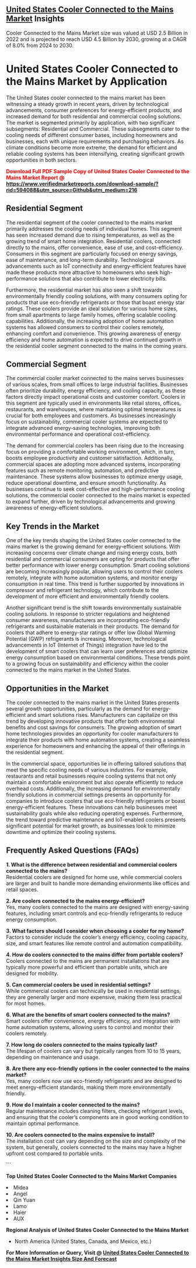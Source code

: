 <h2><a href="https://www.verifiedmarketreports.com/download-sample/?rid=594088&amp;utm_source=Github&amp;utm_medium=216" target="_blank">United States Cooler Connected to the Mains Market</a> Insights</h2><p>Cooler Connected to the Mains Market size was valued at USD 2.5 Billion in 2022 and is projected to reach USD 4.5 Billion by 2030, growing at a CAGR of 8.0% from 2024 to 2030.</p><p><h1>United States Cooler Connected to the Mains Market by Application</h1><p>The United States cooler connected to the mains market has been witnessing a steady growth in recent years, driven by technological advancements, consumer preferences for energy-efficient products, and increased demand for both residential and commercial cooling solutions. The market is segmented primarily by application, with two significant subsegments: Residential and Commercial. These subsegments cater to the cooling needs of different consumer bases, including homeowners and businesses, each with unique requirements and purchasing behaviors. As climate conditions become more extreme, the demand for efficient and reliable cooling systems has been intensifying, creating significant growth opportunities in both sectors. <strong><p><span class=""><span style="color: #ff0000;"><strong>Download Full PDF Sample Copy of United States Cooler Connected to the Mains Market Report</strong> @ </span><a href="https://www.verifiedmarketreports.com/download-sample/?rid=594088&amp;utm_source=Github&amp;utm_medium=216" target="_blank">https://www.verifiedmarketreports.com/download-sample/?rid=594088&amp;utm_source=Github&amp;utm_medium=216</a></span></p></strong></p><h2>Residential Segment</h2><p>The residential segment of the cooler connected to the mains market primarily addresses the cooling needs of individual homes. This segment has seen increased demand due to rising temperatures, as well as the growing trend of smart home integration. Residential coolers, connected directly to the mains, offer convenience, ease of use, and cost-efficiency. Consumers in this segment are particularly focused on energy savings, ease of maintenance, and long-term durability. Technological advancements such as IoT connectivity and energy-efficient features have made these products more attractive to homeowners who seek high-performance solutions that also contribute to lower electricity bills.</p><p>Furthermore, the residential market has also seen a shift towards environmentally friendly cooling solutions, with many consumers opting for products that use eco-friendly refrigerants or those that boast energy star ratings. These coolers provide an ideal solution for various home sizes, from small apartments to large family homes, offering scalable cooling capabilities. Additionally, the increasing adoption of home automation systems has allowed consumers to control their coolers remotely, enhancing comfort and convenience. This growing awareness of energy efficiency and home automation is expected to drive continued growth in the residential cooler segment connected to the mains in the coming years.</p><h2>Commercial Segment</h2><p>The commercial cooler market connected to the mains serves businesses of various scales, from small offices to large industrial facilities. Businesses often prioritize durability, energy efficiency, and cooling capacity, as these factors directly impact operational costs and customer comfort. Coolers in this segment are typically used in environments like retail stores, offices, restaurants, and warehouses, where maintaining optimal temperatures is crucial for both employees and customers. As businesses increasingly focus on sustainability, commercial cooler systems are expected to integrate advanced energy-saving technologies, improving both environmental performance and operational cost-efficiency.</p><p>The demand for commercial coolers has been rising due to the increasing focus on providing a comfortable working environment, which, in turn, boosts employee productivity and customer satisfaction. Additionally, commercial spaces are adopting more advanced systems, incorporating features such as remote monitoring, automation, and predictive maintenance. These systems allow businesses to optimize energy usage, reduce operational downtime, and ensure smooth functionality. As businesses continue to seek cost-effective and high-performance cooling solutions, the commercial cooler connected to the mains market is expected to expand further, driven by technological advancements and growing awareness of energy-efficient solutions.</p><h2>Key Trends in the Market</h2><p>One of the key trends shaping the United States cooler connected to the mains market is the growing demand for energy-efficient solutions. With increasing concerns over climate change and rising energy costs, both residential and commercial consumers are opting for products that offer better performance with lower energy consumption. Smart cooling solutions are becoming increasingly popular, allowing users to control their coolers remotely, integrate with home automation systems, and monitor energy consumption in real time. This trend is further supported by innovations in compressor and refrigerant technology, which contribute to the development of more efficient and environmentally friendly coolers.</p><p>Another significant trend is the shift towards environmentally sustainable cooling solutions. In response to stricter regulations and heightened consumer awareness, manufacturers are incorporating eco-friendly refrigerants and sustainable materials in their products. The demand for coolers that adhere to energy-star ratings or offer low Global Warming Potential (GWP) refrigerants is increasing. Moreover, technological advancements in IoT (Internet of Things) integration have led to the development of smart coolers that can learn user preferences and optimize energy consumption based on environmental conditions. These trends point to a growing focus on sustainability and efficiency within the cooler connected to the mains market in the United States.</p><h2>Opportunities in the Market</h2><p>The cooler connected to the mains market in the United States presents several growth opportunities, particularly as the demand for energy-efficient and smart solutions rises. Manufacturers can capitalize on this trend by developing innovative products that offer both environmental benefits and cost savings for consumers. The growing adoption of smart home technologies provides an opportunity for cooler manufacturers to integrate their products with home automation systems, creating a seamless experience for homeowners and enhancing the appeal of their offerings in the residential segment.</p><p>In the commercial space, opportunities lie in offering tailored solutions that meet the specific cooling needs of various industries. For example, restaurants and retail businesses require cooling systems that not only maintain a comfortable environment but also operate efficiently to reduce overhead costs. Additionally, the increasing demand for environmentally friendly solutions in commercial settings presents an opportunity for companies to introduce coolers that use eco-friendly refrigerants or boast energy-efficient features. These innovations can help businesses meet sustainability goals while also reducing operating expenses. Furthermore, the trend toward predictive maintenance and IoT-enabled coolers presents significant potential for market growth, as businesses look to minimize downtime and optimize their cooling systems.</p><h2>Frequently Asked Questions (FAQs)</h2><p><strong>1. What is the difference between residential and commercial coolers connected to the mains?</strong><br> Residential coolers are designed for home use, while commercial coolers are larger and built to handle more demanding environments like offices and retail spaces.</p><p><strong>2. Are coolers connected to the mains energy-efficient?</strong><br> Yes, many coolers connected to the mains are designed with energy-saving features, including smart controls and eco-friendly refrigerants to reduce energy consumption.</p><p><strong>3. What factors should I consider when choosing a cooler for my home?</strong><br> Factors to consider include the cooler’s energy efficiency, cooling capacity, size, and smart features like remote control and automation compatibility.</p><p><strong>4. How do coolers connected to the mains differ from portable coolers?</strong><br> Coolers connected to the mains are permanent installations that are typically more powerful and efficient than portable units, which are designed for mobility.</p><p><strong>5. Can commercial coolers be used in residential settings?</strong><br> While commercial coolers can technically be used in residential settings, they are generally larger and more expensive, making them less practical for most homes.</p><p><strong>6. What are the benefits of smart coolers connected to the mains?</strong><br> Smart coolers offer convenience, energy efficiency, and integration with home automation systems, allowing users to control and monitor their coolers remotely.</p><p><strong>7. How long do coolers connected to the mains typically last?</strong><br> The lifespan of coolers can vary but typically ranges from 10 to 15 years, depending on maintenance and usage.</p><p><strong>8. Are there any eco-friendly options in the cooler connected to the mains market?</strong><br> Yes, many coolers now use eco-friendly refrigerants and are designed to meet energy-efficient standards, making them more environmentally friendly.</p><p><strong>9. How do I maintain a cooler connected to the mains?</strong><br> Regular maintenance includes cleaning filters, checking refrigerant levels, and ensuring that the cooler’s components are in good working condition to maintain optimal performance.</p><p><strong>10. Are coolers connected to the mains expensive to install?</strong><br> The installation cost can vary depending on the size and complexity of the system, but generally, coolers connected to the mains may have a higher upfront cost compared to portable units.</p>```</p><p><strong>Top United States Cooler Connected to the Mains Market Companies</strong></p><div data-test-id=""><p><li>Midea</li><li> Angel</li><li> Qin Yuan</li><li> Lamo</li><li> Haier</li><li> AUX</li></p><div><strong>Regional Analysis of&nbsp;United States Cooler Connected to the Mains Market</strong></div><ul><li dir="ltr"><p dir="ltr">North America&nbsp;(United States, Canada, and Mexico, etc.)</p></li></ul><p><strong>For More Information or Query, Visit @&nbsp;</strong><strong><a href="https://www.verifiedmarketreports.com/product/cooler-connected-to-the-mains-market/?utm_source=Github&amp;utm_medium=216" target="_blank">United States Cooler Connected to the Mains Market Insights Size And Forecast</a></strong></p></div>
